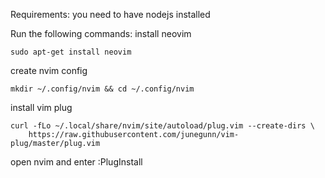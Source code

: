 Requirements:
you need to have nodejs installed

Run the following commands:
install neovim
```
sudo apt-get install neovim
```
create nvim config
```
mkdir ~/.config/nvim && cd ~/.config/nvim
```
install vim plug
```
curl -fLo ~/.local/share/nvim/site/autoload/plug.vim --create-dirs \
    https://raw.githubusercontent.com/junegunn/vim-plug/master/plug.vim
```
open nvim and enter :PlugInstall

